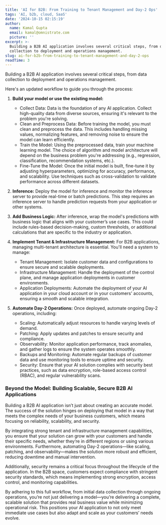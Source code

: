 ```yaml
---
title: 'AI for B2B: From Training to Tenant Management and Day-2 Ops'
tags: 'AI, b2b, cloud, SaaS'
date: '2024-10-15 02:15:19'
author:
  name: Kamal Gupta
  email: kamal@omnistrate.com
  picture: ''
excerpt: >-
  Building a B2B AI application involves several critical steps, from data
  collection to deployment and operations management.
slug: ai-for-b2b-from-training-to-tenant-management-and-day-2-ops
readTime: 3
---
```


Building a B2B AI application involves several critical steps, from data collection to deployment and operations management. 

Here's an updated workflow to guide you through the process:

1. **Build your model or use the existing model:**
    - Collect Data: Data is the foundation of any AI application. Collect high-quality data from diverse sources, ensuring it's relevant to the problem you're solving.
    - Clean and Preprocess Data: Before training the model, you must clean and preprocess the data. This includes handling missing values, normalizing features, and removing noise to ensure the model can learn efficiently.
    - Train the Model: Using the preprocessed data, train your machine learning model. The choice of algorithm and model architecture will depend on the business problem you're addressing (e.g., regression, classification, recommendation systems, etc.).
    - Fine-Tune the Model: Once the initial model is built, fine-tune it by adjusting hyperparameters, optimizing for accuracy, performance, and scalability. Use techniques such as cross-validation to validate performance across different datasets.

5. **Inference:** Deploy the model for inference and monitor the inference server to provide real-time or batch predictions. This step requires an inference server to handle prediction requests from your application or other systems.

6. **Add Business Logic:**
After inference, wrap the model's predictions with business logic that aligns with your customer’s use cases. This could include rules-based decision-making, custom thresholds, or additional calculations that are specific to the industry or application.

7. **Implement Tenant & Infrastructure Management:**
For B2B applications, managing multi-tenant architecture is essential. You'll need a system to manage:

    - Tenant Management: Isolate customer data and configurations to ensure secure and scalable deployments.
    - Infrastructure Management: Handle the deployment of the control plane, and manage application deployments in customer environments.
    - Application Deployments: Automate the deployment of your AI application in your cloud account or in your customers' accounts, ensuring a smooth and scalable integration.

8. **Automate Day-2 Operations:**
Once deployed, automate ongoing Day-2 operations, including:

    - Scaling: Automatically adjust resources to handle varying levels of demand.
    - Patching: Apply updates and patches to ensure security and compliance.
    - Observability: Monitor application performance, track anomalies, and gather logs to ensure the system operates smoothly.
    - Backups and Monitoring: Automate regular backups of customer data and use monitoring tools to ensure uptime and security.
    - Security: Ensure that your AI solution complies with security best practices, such as data encryption, role-based access control (RBAC), and regular vulnerability scans.


### Beyond the Model: Building Scalable, Secure B2B AI Applications


Building a B2B AI application isn’t just about creating an accurate model. The success of the solution hinges on deploying that model in a way that meets the complex needs of your business customers, which means focusing on reliability, scalability, and security.

By integrating strong tenant and infrastructure management capabilities, you ensure that your solution can grow with your customers and handle their specific needs, whether they’re in different regions or using various environments. Furthermore, automating Day-2 operations—like scaling, patching, and observability—makes the solution more robust and efficient, reducing downtime and manual intervention.

Additionally, security remains a critical focus throughout the lifecycle of the application. In the B2B space, customers expect compliance with stringent security standards, which means implementing strong encryption, access control, and monitoring capabilities.

By adhering to this full workflow, from initial data collection through ongoing operations, you’re not just delivering a model—you’re delivering a complete, scalable solution that provides real business value while minimizing operational risk. This positions your AI application to not only meet immediate use cases but also adapt and scale as your customers’ needs evolve.
